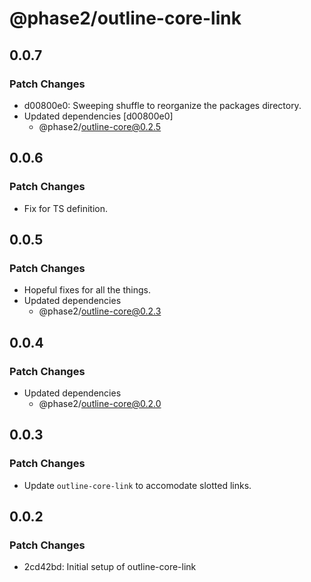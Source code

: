 # @phase2/outline-core-link

## 0.0.7

### Patch Changes

- d00800e0: Sweeping shuffle to reorganize the packages directory.
- Updated dependencies [d00800e0]
  - @phase2/outline-core@0.2.5

## 0.0.6

### Patch Changes

- Fix for TS definition.

## 0.0.5

### Patch Changes

- Hopeful fixes for all the things.
- Updated dependencies
  - @phase2/outline-core@0.2.3

## 0.0.4

### Patch Changes

- Updated dependencies
  - @phase2/outline-core@0.2.0

## 0.0.3

### Patch Changes

- Update `outline-core-link` to accomodate slotted links.

## 0.0.2

### Patch Changes

- 2cd42bd: Initial setup of outline-core-link
